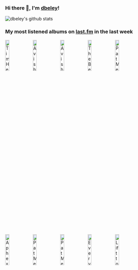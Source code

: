 ### Hi there 👋, I'm [dbeley](https://dbeley.ovh/en)!

![dbeley's github stats](https://github-readme-stats.vercel.app/api?username=dbeley)

### My most listened albums on [last.fm](https://www.last.fm/user/d_beley) in the last week

[<img src='https://lastfm.freetls.fastly.net/i/u/300x300/9de43f0a02c8b0a3fe8996b3c75ad2fb.jpg' width='16%' height='16%' alt='Tim Hecker - Ravedeath, 1972'>](https://www.last.fm/music/tim%2bhecker/ravedeath%252c%2b1972)&nbsp;
[<img src='https://lastfm.freetls.fastly.net/i/u/300x300/7740e267173ac774adddc166b3092b81.jpg' width='16%' height='16%' alt='Avishai Cohen - Shifting Sands'>](https://www.last.fm/music/avishai%2bcohen/shifting%2bsands)&nbsp;
[<img src='https://lastfm.freetls.fastly.net/i/u/300x300/efe46919a3e9bb25807dd887707ac318.jpg' width='16%' height='16%' alt='Avishai Cohen - Two Roses'>](https://www.last.fm/music/avishai%2bcohen/two%2broses)&nbsp;
[<img src='https://lastfm.freetls.fastly.net/i/u/300x300/ac3f78ee698b378b1b170132b2f9d143.jpg' width='16%' height='16%' alt='The Beths - Jump Rope Gazers'>](https://www.last.fm/music/the%2bbeths/jump%2brope%2bgazers)&nbsp;
[<img src='https://lastfm.freetls.fastly.net/i/u/300x300/c8c644f577f4b81249eb414ae6e88d7c.jpg' width='16%' height='16%' alt='Pat Metheny - Watercolors'>](https://www.last.fm/music/pat%2bmetheny/watercolors)&nbsp;
<br>
[<img src='https://lastfm.freetls.fastly.net/i/u/300x300/6f199a67803148cfb2cf2238b8fda0fb.jpg' width='16%' height='16%' alt='Aphex Twin - Selected Ambient Works 85-92'>](https://www.last.fm/music/aphex%2btwin/selected%2bambient%2bworks%2b85-92)&nbsp;
[<img src='https://lastfm.freetls.fastly.net/i/u/300x300/1a82fa95053d61c91360791ede73d106.jpg' width='16%' height='16%' alt='Pat Metheny - Bright Size Life'>](https://www.last.fm/music/pat%2bmetheny/bright%2bsize%2blife)&nbsp;
[<img src='https://lastfm.freetls.fastly.net/i/u/300x300/1aef5b81864842629b4d3f58816abaf7.png' width='16%' height='16%' alt='Pat Metheny Group - Still Life (Talking)'>](https://www.last.fm/music/pat%2bmetheny%2bgroup/still%2blife%2b%2528talking%2529)&nbsp;
[<img src='https://lastfm.freetls.fastly.net/i/u/300x300/636bb0ff2f18ea8614ca670f4852d175.jpg' width='16%' height='16%' alt='Everything Everything - Raw Data Feel'>](https://www.last.fm/music/everything%2beverything/raw%2bdata%2bfeel)&nbsp;
[<img src='https://lastfm.freetls.fastly.net/i/u/300x300/9bbf12e63295dd8febbf8e759e8a6257.jpg' width='16%' height='16%' alt='Lift to Experience - The Texas-Jerusalem Crossroads'>](https://www.last.fm/music/lift%2bto%2bexperience/the%2btexas-jerusalem%2bcrossroads)&nbsp;
<br>
